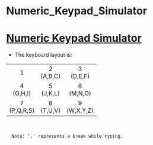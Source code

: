 # Numeric_Keypad_Simulator


  # [Numeric Keypad Simulator](https://github.com/prashannastha7/Numeric_Keypad_Simulator/blob/main/keypad.c%2B%2B)
- The keyboard layout is:

<table>
  <tr>
    <td align="center">1</br></td>
    <td align="center">2<br/>(A,B,C)</td>
    <td align="center">3<br/>(D,E,F)</td>
  </tr>
  <tr>
    <td align="center">4<br/>(G,H,I)</td>
    <td align="center">5<br/>(J,K,L)</td>
    <td align="center">6<br/>(M,N,O)</td>
  </tr>
  <tr>
    <td align="center">7<br/>(P,Q,R,S)</td>
    <td align="center">8<br/>(T,U,V)</td>
    <td align="center">9<br/>(W,X,Y,Z)</td></tr>
</table>
<br/>

```README
  Note: ‘.’ represents a break while typing.
```
<br/>

